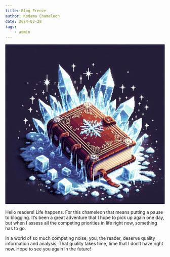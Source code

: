```yaml
---
title: Blog Freeze
author: Kodama Chameleon
date: 2024-02-28
tags:
    - admin
---
```


![Blog Freeze](/static/img/frozen_book.png)

Hello readers! Life happens. For this chameleon that means putting a pause to blogging. It’s been a great adventure that I hope to pick up again one day, but when I assess all the competing priorities in life right now, something has to go.

In a world of so much competing noise, you, the reader, deserve quality information and analysis. That quality takes time, time that I don’t have right now. Hope to see you again in the future!